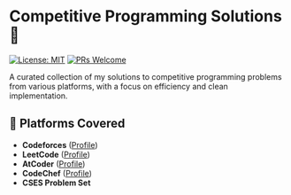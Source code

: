# Competitive Programming Solutions 🚀

[![License: MIT](https://img.shields.io/badge/License-MIT-yellow.svg)](https://opensource.org/licenses/MIT)
[![PRs Welcome](https://img.shields.io/badge/PRs-welcome-brightgreen.svg)](https://github.com/yourusername/competitive-programming/pulls)

A curated collection of my solutions to competitive programming problems from various platforms, with a focus on efficiency and clean implementation.

## 📌 Platforms Covered
- **Codeforces** ([Profile](https://codeforces.com/profile/yourhandle))
- **LeetCode** ([Profile](https://leetcode.com/yourhandle/))
- **AtCoder** ([Profile](https://atcoder.jp/users/yourhandle))
- **CodeChef** ([Profile](https://www.codechef.com/users/yourhandle))
- **CSES Problem Set** 

